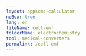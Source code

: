 ```yaml
---
layout: appscms-calculator
noBox: true
lang: en
fileName: cell-emf
folderName: electrochemistry
tool: medical-converters
permalink: /cell-emf
---
```

